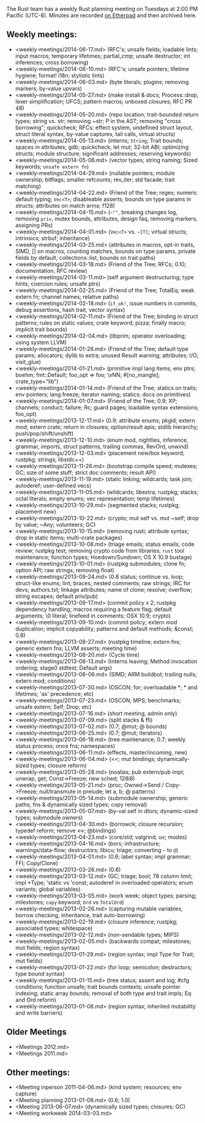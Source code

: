 The Rust team has a weekly Rust planning meeting on Tuesdays at 2:00 PM
Pacific (UTC-8). Minutes are recorded [on
Etherpad](https://etherpad.mozilla.org/Rust-meeting-weekly) and then archived
here.

## Weekly meetings:

* <weekly-meetings/2014-06-17.md> (RFC's; unsafe fields; loadable lints; input macros; temporary lifetimes; partial_cmp; unsafe destructor; int inferences; cross borrowing)
* <weekly-meetings/2014-06-10.md> (RFC's; unsafe pointers; lifetime hygiene; format! i18n; stylistic lints)
* <weekly-meetings/2014-06-03.md> (byte literals; plugins; removing markers; by-value upvars)
* <weekly-meetings/2014-05-27.md> (make install & docs; Process::drop, lexer simplification; UFCS; pattern macros; unboxed closures; RFC PR 48)
* <weekly-meetings/2014-05-20.md> (repo location; trait-bounded return types; string vs. str; removing ~str; P in the AST; removing "cross borrowing"; quickcheck; RFCs: effect system, undefined struct layout, struct literal syntax, by-value captures, tail calls, virtual structs)
* <weekly-meetings/2014-05-13.md> (interns; `String`; Trait bounds; spaces in attributes; gdb; quickcheck; let mut; 32-bit ABI; optimizing structs; module structure; significant addresses; reserving keywords)
* <weekly-meetings/2014-05-06.md> (vector types; string naming; Sized keywords; `unsafe extern fn`)
* <weekly-meetings/2014-04-29.md> (nullable pointers; module ownership; bitflags; smaller refcounts; rev_iter; std facade; trait matching)
* <weekly-meetings/2014-04-22.md> (Friend of the Tree; regex; numeric default typing; `Vec<T>`; disableable asserts; bounds on type params in structs; attributes on match arms; f128)
* <weekly-meetings/2014-04-15.md> (`~""`, breaking changes log, removing `priv`, mutex bounds, attributes, design faq, removing markers, assigning PRs)
* <weekly-meetings/2014-04-01.md> (`Vec<T>` vs. `~[T]`; virtual structs; intrinsics; strbuf; inheritance)
* <weekly-meetings/2014-03-25.md> (attributes in macros, opt-in traits, SIMD, [] on macros, counting matches, bounds on type params, private fields by default, collections::list, bounds on trait paths)
* <weekly-meetings/2014-03-18.md> (Friend of the Tree; RFCs; 0.10; documentation; RFC review)
* <weekly-meetings/2014-03-11.md> (self argument destructuring; type hints; coercion rules; unsafe ptrs)
* <weekly-meetings/2014-02-25.md> (Friend of the Tree; TotalEq; weak extern fn; channel names; relative paths)
* <weekly-meetings/2014-02-18.md> (`if_ok!`, issue numbers in commits, debug assertions, hash trait, vector syntax)
* <weekly-meetings/2014-02-11.md> (Friend of the Tree; binding in struct patterns; rules on static values; crate keyword; pizza; finally macro; implicit trait bounds)
* <weekly-meetings/2014-02-04.md> (libprim; operator overloading; using system LLVM)
* <weekly-meetings/2014-01-28.md> (Friend of the Tree; default type params; allocators; dylib to extra; unused Result warning; attributes; I/O; visit_glue)
* <weekly-meetings/2014-01-21.md> (primitive impl lang items; env ptrs; boehm; fmt::Default; foo_opt => foo; \xNN; #[no_mangle]; crate_type="lib")
* <weekly-meetings/2014-01-14.md> (Friend of the Tree; statics on traits; env pointers; lang freeze; iterator naming; statics; docs on primitives)
* <weekly-meetings/2014-01-07.md> (Friend of the Tree; 0.9; XP; channels; conduct; failure; Rc; guard pages; loadable syntax extensions; foo_opt)
* <weekly-meetings/2013-12-17.md> (0.9; attribute enums; pkgid; extern mod; extern crate; return in closures; option/result apis; stdlib hierarchy; push/pop/shift/unshift)
* <weekly-meetings/2013-12-10.md> (enum mod, nightlies, inference, grammar, imports, struct patterns, trailing commas, RevOrd, unwind)
* <weekly-meetings/2013-12-03.md> (placement new/box keyword; rustpkg; strings; libstdc++)
* <weekly-meetings/2013-11-26.md> (bootstrap compile speed; mutexes; GC; size of some stuff; strict doc comments; result API)
* <weekly-meetings/2013-11-19.md> (static linking; wildcards; task join; autoderef; user-defined vecs)
* <weekly-meetings/2013-11-05.md> (wildcards; libextra; rustpkg; stacks; octal literals; empty enums; vec representation; temp lifetimes)
* <weekly-meetings/2013-10-29.md> (segmented stacks; rustpkg; placement new)
* <weekly-meetings/2013-10-22.md> (crypto; mut self vs. mut ~self; drop by value; ~Any; volunteers; GC)
* <weekly-meetings/2013-10-15.md> (removing rusti; attribute syntax; drop in static items; multi-crate packages)
* <weekly-meetings/2013-10-08.md> (triage emails; status emails; code review; rustpkg test; removing crypto code from libraries; `rust` tool maintenance; function types; Hoedown/Sundown; OS X 10.9 bustage)
* <weekly-meetings/2013-10-01.md> (rustpkg submodules; clone fn; option API; raw strings; removing float)
* <weekly-meetings/2013-09-24.md> (0.8 status; continue vs. loop; struct-like enums; lint; braces; nested comments; raw strings; IRC for devs; authors.txt; linkage attributes; name of clone; resolve; overflow; string escapes; default priv/pub)
* <weekly-meetings/2013-09-17.md> (commit policy x 2; rustpkg dependency handling; macros requiring a feature flag; default arguments; \0 literal; linefeed in comments; OSX 10.9; crypto)
* <weekly-meetings/2013-09-10.md> (commit policy; extern mod duplication; implicit copyability; patterns and default methods; &const; 0.8)
* <weekly-meetings/2013-08-27.md> (rustpkg timeline; extern fns; generic extern fns; LLVM asserts; meeting time)
* <weekly-meetings/2013-08-20.md> (Cycle time)
* <weekly-meetings/2013-08-13.md> (Interns leaving; Method invocation ordering; stage0 stdtest; Default args)
* <weekly-meetings/2013-08-06.md> (SIMD; ARM buildbot; trailing nulls; extern mod; conditions)
* <weekly-meetings/2013-07-30.md> (OSCON; for; overloadable *; * and lifetimes; 'as' precedence; etc)
* <weekly-meetings/2013-07-23.md> (OSCON; MPS; benchmarks; unsafe extern; Self; Drop; etc)
* <weekly-meetings/2013-07-16.md> (short meeting, admin only)
* <weekly-meetings/2013-07-09.md> (split stacks & ffi)
* <weekly-meetings/2013-07-02.md> (0.7; @mut; @ bounds)
* <weekly-meetings/2013-06-25.md> (0.7; @mut; iterators)
* <weekly-meetings/2013-06-18.md> (tree maintenance; 0.7; weekly status process; once fns; namespaces)
* <weekly-meetings/2013-06-11.md> (effects, master/incoming, new)
* <weekly-meetings/2013-06-04.md> (<<; mut bindings; dynamically-sized types; closure reform)
* <weekly-meetings/2013-05-28.md> (noalias; pub extern/pub impl; unwrap, get; Const->Freeze; new sched; 128i8)
* <weekly-meetings/2013-05-21.md> (proc; Owned->Send / Copy->Freeze; null/transmute in prelude; let a, b; @ patterns)
* <weekly-meetings/2013-05-14.md> (submodule ownership; generic paths; fns & dynamically sized types; copy removal)
* <weekly-meetings/2013-05-07.md> (by-val self in dtors; dynamic-sized types; submodule owners)
* <weekly-meetings/2013-04-30.md> (borrowck; closure recursion; typedef reform; remove <->; @bindings)
* <weekly-meetings/2013-04-23.md> (core/std; valgrind; uv; modes)
* <weekly-meetings/2013-04-16.md> (bors; infrastructure; warnings/data-flow; destructors; libicu; triage; converting `~` to `@`)
* <weekly-meetings/2013-04-01.md> (0.6; label syntax; impl grammar; FFI; Copy/Clone)
* <weekly-meetings/2013-03-26.md> (0.6)
* <weekly-meetings/2013-03-12.md> (GC; triage; bool; 78 column limit; impl *Type; 'static vs 'const; autoderef in overloaded operators; enum variants; global variables)
* <weekly-meetings/2013-03-05.md> (work week; object types; parsing; milestones; `copy` keyword; `Ord` vs `TotalOrd`)
* <weekly-meetings/2013-02-26.md> (capturing mutable variables, borrow checking, inheritance, trait auto-borrowing)
* <weekly-meetings/2013-02-19.md> (closure inference; rustpkg; associated types; whitespace)
* <weekly-meetings/2013-02-12.md> (non-sendable types; MIPS)
* <weekly-meetings/2013-02-05.md> (backwards compat; milestones; mut fields; region syntax)
* <weekly-meetings/2013-01-29.md> (region syntax; impl Type for Trait; mut fields)
* <weekly-meetings/2013-01-22.md> (for loop; semicolon; destructors; type bound syntax)
* <weekly-meetings/2013-01-15.md> (tree status; assert and log; #cfg conditions; function unsafe; trait bounds contexts; unsafe pointer indexing; static array bounds; removal of both type and trait impls; Eq and Ord reform)
* <weekly-meetings/2013-01-08.md> (region syntax; inherited mutability and write barriers)

## Older Meetings

* <Meetings 2012.md>
* <Meetings 2011.md>

## Other meetings:

* <Meeting inperson 2011-04-06.md> (kind system; resources; env capture)
* <Meeting planning 2013-01-08.md> (0.6; 1.0)
* <Meeting 2013-06-07.md> (dynamically sized types; closures; GC)
* <Meeting workweek 2014-03-03.md>

